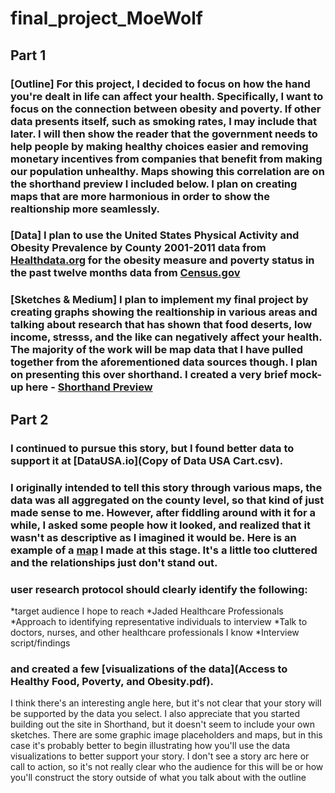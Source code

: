 # final_project_MoeWolf

## Part 1

### [Outline] For this project, I decided to focus on how the hand you're dealt in life can affect your health. Specifically, I want to focus on the connection between obesity and poverty. If other data presents itself, such as smoking rates, I may include that later. I will then show the reader that the government needs to help people by making healthy choices easier and removing monetary incentives from companies that benefit from making our population unhealthy. Maps showing this correlation are on the shorthand preview I included below. I plan on creating maps that are more harmonious in order to show the realtionship more seamlessly. 

### [Data] I plan to use the United States Physical Activity and Obesity Prevalence by County 2001-2011 data from [Healthdata.org](http://ghdx.healthdata.org/record/ihme-data/united-states-physical-activity-and-obesity-prevalence-county-2001-2011) for the obesity measure and poverty status in the past twelve months data from [Census.gov](https://factfinder.census.gov/faces/nav/jsf/pages/download_center.xhtml)

### [Sketches & Medium] I plan to implement my final project by creating graphs showing the realtionship in various areas and talking about research that has shown that food deserts, low income, stresss, and the like can negatively affect your health. The majority of the work will be map data that I have pulled together from the aforementioned data sources though. I plan on presenting this over shorthand. I created a very brief mock-up here - [Shorthand Preview](https://preview.shorthand.com/7rNvL5A4Mob1zrmf)

## Part 2

### I continued to pursue this story, but I found better data to support it at [DataUSA.io](Copy of Data USA Cart.csv). 
### I originally intended to tell this story through various maps, the data was all aggregated on the county level, so that kind of just made sense to me. However, after fiddling around with it for a while, I asked some people how it looked, and realized that it wasn't as descriptive as I imagined it would be. Here is an example of a [map](Map.pdf) I made at this stage. It's a little too cluttered and the relationships just don't stand out. 

### user research protocol should clearly identify the following: 
*target audience I hope to reach
  *Jaded Healthcare Professionals
*Approach to identifying representative individuals to interview
  *Talk to doctors, nurses, and other healthcare professionals I know
*Interview script/findings

### and created a few [visualizations of the data](Access to Healthy Food, Poverty, and Obesity.pdf). 



I think there's an interesting angle here, but it's not clear that your story will be supported by the data you select.  I also appreciate that you started building out the site in Shorthand, but it doesn't seem to include your own sketches.  There are some graphic image placeholders and maps, but in this case it's probably better to begin illustrating how you'll use the data visualizations to better support your story.   I don't see a story arc here or call to action, so it's not really clear who the audience for this will be or how you'll construct the story outside of what you talk about with the outline

